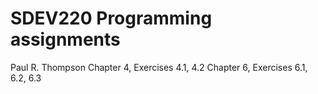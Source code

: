 # SDEV220 Programming assignments
Paul R. Thompson
Chapter 4, Exercises 4.1, 4.2 
Chapter 6, Exercises 6.1, 6.2, 6.3

